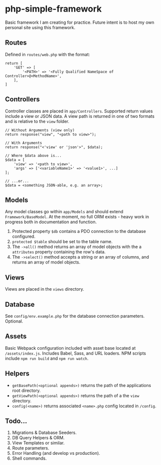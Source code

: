 # php-simple-framework

Basic framework I am creating for practice. Future intent is to host my own personal site using this framework.

## Routes
Defined in `routes/web.php` with the format:
```
return [
    'GET' => [
        '<PATH>' => '<Fully Qualified NameSpace of Controller>@<MethodName>',
    ],
]
```

## Controllers
Controller classes are placed in `app/Controllers`. Supported return values include a view or JSON data. A view
path is returned in one of two formats and is relative to the `view` folder.
```
// Without Arguments (view only)
return response("view", "<path to view>");

// With Arguments
return response("<'view' or 'json'>", $data);

// Where $data above is...
$data = [
    'view' => '<path to view>', 
    'args' => ['<variableName1>' => '<value1>', ...]
];

// ...or...
$data = <something JSON-able, e.g. an array>;
```

## Models
Any model classes go within `app/Models` and should extend `Framework/BaseModel`. At the moment, no full ORM exists - heavy work in progress both in documentation and function.
1. Protected property `$db` contains a PDO connection to the database configured. 
2. `protected $table` should be set to the table name.  
3. The `->all()` method returns an array of model objects with the a `attributes` property containing the row's data.
4. The `->select()` method accepts a string or an array of columns, and returns an array of model objects.

## Views
Views are placed in the `views` directory.

## Database
See `config/env.example.php` for the database connection parameters. Optional.

## Assets
Basic Webpack configuration included with asset base located at `/assets/index.js`. Includes Babel, Sass, and URL loaders.
NPM scripts include `npm run build` and `npm run watch`.

## Helpers
* `getBasePath(<optional appends>)` returns the path of the applications root directory.
* `getViewPath(<optional appends>)` returns the path of a the `view` directory.
* `config(<name>)` returns associated `<name>.php` config located in `/config`.

## Todo...
1. Migrations & Database Seeders.
2. DB Query Helpers & ORM.
3. View Templates or similar.
4. Route parameters.
5. Error Handling (and develop vs production).
6. Shell commands.